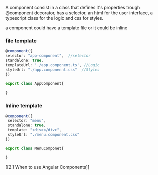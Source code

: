 A component consist in a class that defines it's properties trough @component decorator, has a selector, an html for the user interface, a typescript class for the logic and css for styles.

a component could have a template file or it could be inline


### file template
``` typescript
@component({
selector: "app-component",  //selector
standalone: true, 
templateUrl: './app.component.ts', //Logic
styleUrl: "./app.componennt.css"  //Styles
})

export class AppComponent{

}
```

### Inline template
``` typescript
@component({
 selector: "menu",
 standalone: true,
 template: "<div></div>",
 styleUrl: "./menu.component.css"
})

export class MenuComponet{

}
```


[[2.1 When to use Angular Components]]

